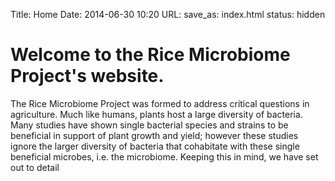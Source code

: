 Title: Home
Date: 2014-06-30 10:20
URL:
save_as: index.html
status: hidden

# Welcome to the Rice Microbiome Project's website.

The Rice Microbiome Project was formed to address critical questions in agriculture.  Much like humans, plants host a large diversity of bacteria.  Many studies have shown single bacterial species and strains to be beneficial in support of plant growth and yield; however these studies ignore the larger diversity of bacteria that cohabitate with these single beneficial microbes, i.e. the microbiome.  Keeping this in mind, we have set out to detail 